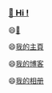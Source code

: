 
<!--空行-->

###   [👋 Hi ! ](https://lifan.icu)

😄[📮](mailto:lifan.icu/) &nbsp;&nbsp; </br>

😄[我的主頁](https://lifan.icu/) &nbsp;&nbsp; </br>


😄[我的博客](https://hello.lifan.icu/) &nbsp;&nbsp; </br>


😄[我的相册](https://now.lifan.icu/) &nbsp;&nbsp; </br>

